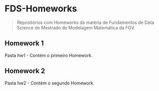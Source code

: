 # FDS-Homeworks
> Repositórios com Homeworks da matéria de Fundamentos de Data Science do Mestrado de Modelagem Matemática da FGV.

## Homework 1
Pasta hw1 - Contém o primeiro Homework.

## Homework 2
Pasta hw2 - Contém o segundo Homework.
